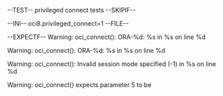 --TEST--
privileged connect tests
--SKIPIF--
<?php if (!extension_loaded('oci8')) die("skip no oci8 extension"); ?>
--INI--
oci8.privileged_connect=1
--FILE--
<?php
		
require dirname(__FILE__)."/connect.inc";

oci_connect("", "", "", false, OCI_SYSOPER);
oci_connect("", "", "", false, OCI_SYSDBA);
oci_connect("", "", "", false, -1);
oci_connect("", "", "", false, "qwe");

echo "Done\n";
?>
--EXPECTF--	
Warning: oci_connect(): ORA-%d: %s in %s on line %d

Warning: oci_connect(): ORA-%d: %s in %s on line %d

Warning: oci_connect(): Invalid session mode specified (-1) in %s on line %d

Warning: oci_connect() expects parameter 5 to be